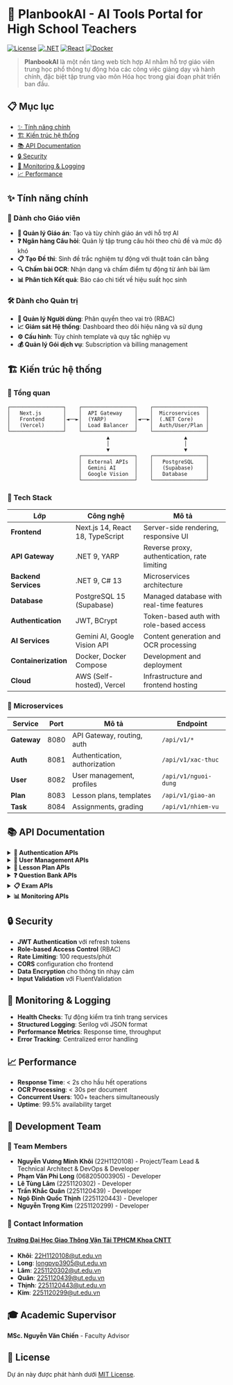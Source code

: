 # 🧠 PlanbookAI - AI Tools Portal for High School Teachers

[![License](https://img.shields.io/badge/license-MIT-blue.svg)](LICENSE)
[![.NET](https://img.shields.io/badge/.NET-9.0-purple.svg)](https://dotnet.microsoft.com/)
[![React](https://img.shields.io/badge/React-18.0-blue.svg)](https://reactjs.org/)
[![Docker](https://img.shields.io/badge/Docker-Supported-blue.svg)](https://docker.com/)

> **PlanbookAI** là một nền tảng web tích hợp AI nhằm hỗ trợ giáo viên trung học phổ thông tự động hóa các công việc giảng dạy và hành chính, đặc biệt tập trung vào môn Hóa học trong giai đoạn phát triển ban đầu.

## 📋 Mục lục

- [✨ Tính năng chính](#-tính-năng-chính)
- [🏗️ Kiến trúc hệ thống](#️-kiến-trúc-hệ-thống)
- [📚 API Documentation](#-api-documentation)
- [🔒 Security](#-security)
- [🚦 Monitoring & Logging](#-monitoring--logging)
- [📈 Performance](#-performance)

## ✨ Tính năng chính

### 🎯 Dành cho Giáo viên
- **📝 Quản lý Giáo án**: Tạo và tùy chỉnh giáo án với hỗ trợ AI
- **❓ Ngân hàng Câu hỏi**: Quản lý tập trung câu hỏi theo chủ đề và mức độ khó
- **📋 Tạo Đề thi**: Sinh đề trắc nghiệm tự động với thuật toán cân bằng
- **🔍 Chấm bài OCR**: Nhận dạng và chấm điểm tự động từ ảnh bài làm
- **📊 Phân tích Kết quả**: Báo cáo chi tiết về hiệu suất học sinh

### 🛠️ Dành cho Quản trị
- **👤 Quản lý Người dùng**: Phân quyền theo vai trò (RBAC)
- **📈 Giám sát Hệ thống**: Dashboard theo dõi hiệu năng và sử dụng
- **⚙️ Cấu hình**: Tùy chỉnh template và quy tắc nghiệp vụ
- **💰 Quản lý Gói dịch vụ**: Subscription và billing management

## 🏗️ Kiến trúc hệ thống

### 📐 Tổng quan
```
┌─────────────────┐    ┌─────────────────┐    ┌─────────────────┐
│   Next.js       │    │  API Gateway    │    │  Microservices  │
│   Frontend      │◄──►│  (YARP)         │◄──►│  (.NET Core)    │
│   (Vercel)      │    │  Load Balancer  │    │  Auth/User/Plan │
└─────────────────┘    └─────────────────┘    └─────────────────┘
                                ▲                        ▲
                                │                        │
                                ▼                        ▼
                       ┌─────────────────┐    ┌─────────────────┐
                       │  External APIs  │    │   PostgreSQL    │
                       │  Gemini AI      │    │   (Supabase)    │
                       │  Google Vision  │    │   Database      │
                       └─────────────────┘    └─────────────────┘
```

### 🔧 Tech Stack

| Lớp | Công nghệ | Mô tả |
|-----|-----------|--------|
| **Frontend** | Next.js 14, React 18, TypeScript | Server-side rendering, responsive UI |
| **API Gateway** | .NET 9, YARP | Reverse proxy, authentication, rate limiting |
| **Backend Services** | .NET 9, C# 13 | Microservices architecture |
| **Database** | PostgreSQL 15 (Supabase) | Managed database with real-time features |
| **Authentication** | JWT, BCrypt | Token-based auth with role-based access |
| **AI Services** | Gemini AI, Google Vision API | Content generation and OCR processing |
| **Containerization** | Docker, Docker Compose | Development and deployment |
| **Cloud** | AWS (Self-hosted), Vercel | Infrastructure and frontend hosting |

### 🎯 Microservices

| Service | Port | Mô tả | Endpoint |
|---------|------|--------|----------|
| **Gateway** | 8080 | API Gateway, routing, auth | `/api/v1/*` |
| **Auth** | 8081 | Authentication, authorization | `/api/v1/xac-thuc` |
| **User** | 8082 | User management, profiles | `/api/v1/nguoi-dung` |
| **Plan** | 8083 | Lesson plans, templates | `/api/v1/giao-an` |
| **Task** | 8084 | Assignments, grading | `/api/v1/nhiem-vu` |

## 📚 API Documentation

<details>
<summary><strong>🔐 Authentication APIs</strong></summary>

### Đăng nhập
```bash
POST /api/v1/xac-thuc/dang-nhap
Content-Type: application/json

{
  "email": "teacher@example.com",
  "password": "password123"
}

# Response
{
  "token": "eyJhbGciOiJIUzI1NiIs...",
  "refreshToken": "...",
  "user": { ... }
}
```

### Đăng xuất
```bash
POST /api/v1/xac-thuc/dang-xuat
Authorization: Bearer {token}
```

### Làm mới Token
```bash
POST /api/v1/xac-thuc/lam-moi-token
Content-Type: application/json

{
  "refreshToken": "..."
}
```

</details>

<details>
<summary><strong>👤 User Management APIs</strong></summary>

### Lấy thông tin người dùng
```bash
GET /api/v1/nguoi-dung/thong-tin
Authorization: Bearer {token}
```

### Cập nhật profile
```bash
PUT /api/v1/nguoi-dung/cap-nhat
Authorization: Bearer {token}
Content-Type: application/json

{
  "hoTen": "Nguyễn Văn A",
  "soDienThoai": "0123456789"
}
```

</details>

<details>
<summary><strong>📝 Lesson Plan APIs</strong></summary>

### Tạo giáo án
```bash
POST /api/v1/giao-an/tao
Authorization: Bearer {token}
Content-Type: application/json

{
  "tieuDe": "Bài 1: Cấu trúc nguyên tử",
  "monHoc": "HoaHoc",
  "lop": 10
}
```

### Lấy danh sách giáo án
```bash
GET /api/v1/giao-an/danh-sach
Authorization: Bearer {token}
```

</details>

<details>
<summary><strong>❓ Question Bank APIs</strong></summary>

### Tạo câu hỏi
```bash
POST /api/v1/cau-hoi/tao
Authorization: Bearer {token}
Content-Type: application/json

{
  "noiDung": "Nguyên tử có cấu trúc như thế nào?",
  "monHoc": "HoaHoc",
  "chuDe": "CauTrucNguyenTu",
  "mucDoKho": "TrungBinh"
}
```

### Tìm kiếm câu hỏi
```bash
GET /api/v1/cau-hoi/tim-kiem?monHoc=HoaHoc&chuDe=CauTrucNguyenTu
Authorization: Bearer {token}
```

</details>

<details>
<summary><strong>📋 Exam APIs</strong></summary>

### Tạo đề thi
```bash
POST /api/v1/de-thi/tao
Authorization: Bearer {token}
Content-Type: application/json

{
  "tieuDe": "Đề kiểm tra 15 phút",
  "soCauHoi": 20,
  "thoiGianLam": 15,
  "monHoc": "HoaHoc"
}
```

### Chấm bài OCR
```bash
POST /api/v1/de-thi/cham-bai
Authorization: Bearer {token}
Content-Type: multipart/form-data

# Upload file ảnh bài làm
```

</details>

<details>
<summary><strong>📊 Monitoring APIs</strong></summary>

### Thông tin hệ thống
```bash
GET /api/v1/giam-sat/thong-tin-he-thong
Authorization: Bearer {token}
```

### Thống kê hiệu năng
```bash
GET /api/v1/giam-sat/thong-ke
Authorization: Bearer {token}
```

### Kiểm tra sức khỏe services
```bash
GET /api/v1/giam-sat/kiem-tra-dich-vu
Authorization: Bearer {token}
```

</details>

## 🔒 Security

- **JWT Authentication** với refresh tokens
- **Role-based Access Control** (RBAC)
- **Rate Limiting**: 100 requests/phút
- **CORS** configuration cho frontend
- **Data Encryption** cho thông tin nhạy cảm
- **Input Validation** với FluentValidation

## 🚦 Monitoring & Logging

- **Health Checks**: Tự động kiểm tra tình trạng services
- **Structured Logging**: Serilog với JSON format
- **Performance Metrics**: Response time, throughput
- **Error Tracking**: Centralized error handling

## 📈 Performance

- **Response Time**: < 2s cho hầu hết operations
- **OCR Processing**: < 30s per document
- **Concurrent Users**: 100+ teachers simultaneously
- **Uptime**: 99.5% availability target

## 👥 Development Team

### 🎯 Team Members

- **Nguyễn Vương Minh Khôi** (22H1120108) - Project/Team Lead & Technical Architect & DevOps & Developer
- **Phạm Văn Phi Long** (068205003905) - Developer
- **Lê Tùng Lâm** (2251120302) - Developer
- **Trần Khắc Quân** (2251120439) - Developer
- **Ngô Đình Quốc Thịnh** (2251120443) - Developer
- **Nguyễn Trọng Kim** (2251120299) - Developer

### 📧 Contact Information

#### [Trường Đại Học Giao Thông Vận Tải TPHCM Khoa CNTT](https://it3e.ut.edu.vn/)

- **Khôi**: 22H1120108@ut.edu.vn
- **Long**: longpvp3905@ut.edu.vn
- **Lâm**: 2251120302@ut.edu.vn
- **Quân**: 2251120439@ut.edu.vn
- **Thịnh**: 2251120443@ut.edu.vn
- **Kim**: 2251120299@ut.edu.vn

## 🎓 Academic Supervisor

**MSc. Nguyễn Văn Chiến** - Faculty Advisor

## 📄 License

Dự án này được phát hành dưới [MIT License](LICENSE).

